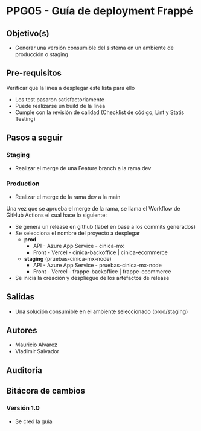 # PPG05 - Guía de deployment Frappé

## Objetivo(s)

- Generar una versión consumible del sistema en un ambiente de producción o staging

## Pre-requisitos

Verificar que la línea a desplegar este lista para ello

- Los test pasaron satisfactoriamente
- Puede realizarse un build de la línea
- Cumple con la revisión de calidad (Checklist de código, Lint y Statis Testing)

## Pasos a seguir

### Staging
  - Realizar el merge de una Feature branch a la rama dev


### Production
  - Realizar el merge de la rama dev a la main 

Una vez que se aprueba el merge de la rama, se llama el Workflow de GitHub Actions el cual hace lo siguiente:

- Se genera un release en github (label en base a los commits generados)
- Se selecciona el nombre del proyecto a desplegar  
  - **prod** 
    - API - Azure App Service - cinica-mx
    - Front - Vercel - cinica-backoffice | cinica-ecommerce
  - **staging** (pruebas-cinica-mx-node)
    - API - Azure App Service - pruebas-cinica-mx-node
    - Front - Vercel - frappe-backoffice | frappe-ecommerce
- Se inicia la creación y despliegue de los artefactos de release

## Salidas

- Una solución consumible en el ambiente seleccionado (prod/staging)

## Autores

- Mauricio Alvarez 
- Vladimir Salvador

## Auditoría

## Bitácora de cambios

### Versión 1.0
- Se creó la guía